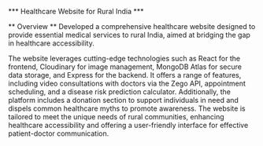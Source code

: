 *** Healthcare Website for Rural India ***

** Overview **
Developed a comprehensive healthcare website designed to provide essential medical services to rural India, aimed at bridging the gap in healthcare accessibility.

The website leverages cutting-edge technologies such as React for the frontend, Cloudinary for image management, MongoDB Atlas for secure data storage, 
and Express for the backend. It offers a range of features, including video consultations with doctors via the Zego API, appointment scheduling,
and a disease risk prediction calculator. Additionally, the platform includes a donation section to support individuals in need and dispels common 
healthcare myths to promote awareness. The website is tailored to meet the unique needs of rural communities, enhancing healthcare accessibility and 
offering a user-friendly interface for effective patient-doctor communication.

